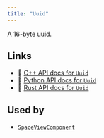 ```yaml
---
title: "Uuid"
---
```


A 16-byte uuid.


## Links
 * 🌊 [C++ API docs for `Uuid`](https://ref.rerun.io/docs/cpp/stable/structrerun_1_1datatypes_1_1Uuid.html)
 * 🐍 [Python API docs for `Uuid`](https://ref.rerun.io/docs/python/stable/common/datatypes#rerun.datatypes.Uuid)
 * 🦀 [Rust API docs for `Uuid`](https://docs.rs/rerun/latest/rerun/datatypes/struct.Uuid.html)


## Used by

* [`SpaceViewComponent`](../blueprint/space_view_component.md)

